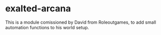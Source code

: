 # exalted-arcana
This is a module comissioned by David from Roleoutgames, to add small automation functions to his world setup.
